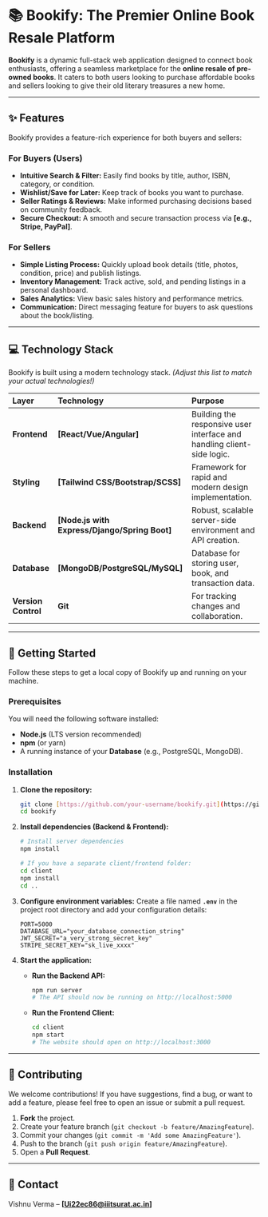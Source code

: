# 📚 Bookify: The Premier Online Book Resale Platform

**Bookify** is a dynamic full-stack web application designed to connect book enthusiasts, offering a seamless marketplace for the **online resale of pre-owned books**. It caters to both users looking to purchase affordable books and sellers looking to give their old literary treasures a new home.



---

## ✨ Features

Bookify provides a feature-rich experience for both buyers and sellers:

### For Buyers (Users)
* **Intuitive Search & Filter:** Easily find books by title, author, ISBN, category, or condition.
* **Wishlist/Save for Later:** Keep track of books you want to purchase.
* **Seller Ratings & Reviews:** Make informed purchasing decisions based on community feedback.
* **Secure Checkout:** A smooth and secure transaction process via **[e.g., Stripe, PayPal]**.

### For Sellers
* **Simple Listing Process:** Quickly upload book details (title, photos, condition, price) and publish listings.
* **Inventory Management:** Track active, sold, and pending listings in a personal dashboard.
* **Sales Analytics:** View basic sales history and performance metrics.
* **Communication:** Direct messaging feature for buyers to ask questions about the book/listing.

---

## 💻 Technology Stack

Bookify is built using a modern technology stack. *(Adjust this list to match your actual technologies!)*

| Layer | Technology | Purpose |
| :--- | :--- | :--- |
| **Frontend** | **[React/Vue/Angular]** | Building the responsive user interface and handling client-side logic. |
| **Styling** | **[Tailwind CSS/Bootstrap/SCSS]** | Framework for rapid and modern design implementation. |
| **Backend** | **[Node.js with Express/Django/Spring Boot]** | Robust, scalable server-side environment and API creation. |
| **Database** | **[MongoDB/PostgreSQL/MySQL]** | Database for storing user, book, and transaction data. |
| **Version Control** | **Git** | For tracking changes and collaboration. |

---

## 🚀 Getting Started

Follow these steps to get a local copy of Bookify up and running on your machine.

### Prerequisites

You will need the following software installed:

* **Node.js** (LTS version recommended)
* **npm** (or yarn)
* A running instance of your **Database** (e.g., PostgreSQL, MongoDB).

### Installation

1.  **Clone the repository:**
    ```bash
    git clone [https://github.com/your-username/bookify.git](https://github.com/your-username/bookify.git)
    cd bookify
    ```

2.  **Install dependencies (Backend & Frontend):**
    ```bash
    # Install server dependencies
    npm install

    # If you have a separate client/frontend folder:
    cd client 
    npm install
    cd ..
    ```

3.  **Configure environment variables:**
    Create a file named **`.env`** in the project root directory and add your configuration details:

    ```
    PORT=5000
    DATABASE_URL="your_database_connection_string"
    JWT_SECRET="a_very_strong_secret_key"
    STRIPE_SECRET_KEY="sk_live_xxxx"
    ```

4.  **Start the application:**

    * **Run the Backend API:**
        ```bash
        npm run server
        # The API should now be running on http://localhost:5000
        ```
    * **Run the Frontend Client:**
        ```bash
        cd client
        npm start
        # The website should open on http://localhost:3000
        ```

---

## 🤝 Contributing

We welcome contributions! If you have suggestions, find a bug, or want to add a feature, please feel free to open an issue or submit a pull request.

1.  **Fork** the project.
2.  Create your feature branch (`git checkout -b feature/AmazingFeature`).
3.  Commit your changes (`git commit -m 'Add some AmazingFeature'`).
4.  Push to the branch (`git push origin feature/AmazingFeature`).
5.  Open a **Pull Request**.

---

## 📧 Contact

Vishnu Verma – **[Ui22ec86@iiitsurat.ac.in]**

